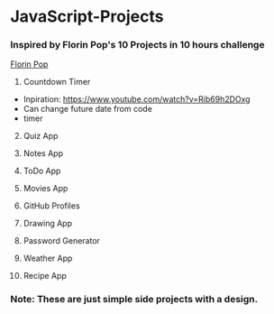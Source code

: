 # JavaScript-Projects
### Inspired by Florin Pop's 10 Projects in 10 hours challenge
[Florin Pop](https://www.youtube.com/watch?v=dtKciwk_si4)

1. Countdown Timer
 - Inpiration: https://www.youtube.com/watch?v=Rib69h2DOxg
 - Can change future date from code
 - timer

2. Quiz App

3. Notes App

4. ToDo App

5. Movies App

6. GitHub Profiles

7. Drawing App

8. Password Generator

9. Weather App

10. Recipe App

### Note: These are just simple side projects with a design.